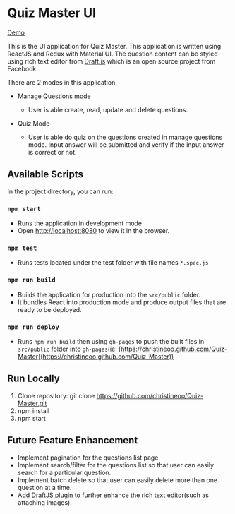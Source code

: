 # Quiz Master UI 

[Demo](https://christineoo.github.com/Quiz-Master)

This is the UI application for Quiz Master. This application is written using ReactJS and Redux with Material UI. The question content can be styled using rich text editor from [Draft.js](https://facebook.github.io/draft-js/) which is an open source project from Facebook.

There are 2 modes in this application.

* Manage Questions mode
  * User is able create, read, update and delete questions.

* Quiz Mode
  * User is able do quiz on the questions created in manage questions mode. Input answer will be submitted and verify if the input answer is correct or not.

## Available Scripts

In the project directory, you can run:

### `npm start`

* Runs the application in development mode
* Open [http://localhost:8080](http://localhost:8080/) to view it in the browser.

### `npm test`

* Runs tests located under the test folder with file names `*.spec.js`

### `npm run build`

* Builds the application for production into the `src/public` folder.
* It bundles React into production mode and produce output files that are ready to be deployed.

### `npm run deploy`

* Runs `npm run build` then using `gh-pages` to push the built files in `src/public` folder into `gh-pages`(ie: [https://christineoo.github.com/Quiz-Master](https://christineoo.github.com/Quiz-Master))

## Run Locally

1. Clone repository: git clone https://github.com/christineoo/Quiz-Master.git
2. npm install
3. npm start

## Future Feature Enhancement
* Implement pagination for the questions list page.
* Implement search/filter for the questions list so that user can easily search for a particular question.
* Implement batch delete so that user can easily delete more than one question at a time.
* Add [DraftJS plugin](https://www.draft-js-plugins.com/) to further enhance the rich text editor(such as attaching images).
